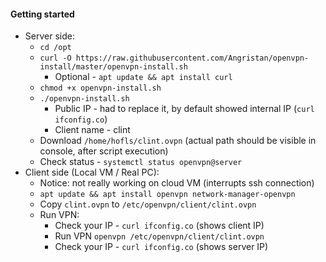 #### Getting started
* Server side:
    * `cd /opt`
    * `curl -O https://raw.githubusercontent.com/Angristan/openvpn-install/master/openvpn-install.sh`
      * Optional - `apt update && apt install curl`
    * `chmod +x openvpn-install.sh`
    * `./openvpn-install.sh`
        * Public IP - had to replace it, by default showed internal IP (`curl ifconfig.co`)
        * Client name - clint
    * Download `/home/hofls/clint.ovpn` (actual path should be visible in console, after script execution)
    * Check status - `systemctl status openvpn@server`
* Client side (Local VM / Real PC):
    * Notice: not really working on cloud VM (interrupts ssh connection)
    * `apt update && apt install openvpn network-manager-openvpn`
    * Copy `clint.ovpn` to `/etc/openvpn/client/clint.ovpn`
    * Run VPN:
        * Check your IP - `curl ifconfig.co` (shows client IP)
        * Run VPN `openvpn /etc/openvpn/client/clint.ovpn`
        * Check your IP - `curl ifconfig.co` (shows server IP)
